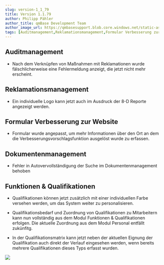 ```yaml
---
slug: version-1_1_79
title: Version 1.1.79
author: Philipp Pähler
author_title: qmBase Development Team
author_image_url: https://qmbasesupport.blob.core.windows.net/static-assets/img/persons/paehler_round.png
tags: [Auditmanagement,Reklamationsmanagement,Formular Verbesserung zur Website,Dokumentenmanagement,Funktionen & Qualifikationen,Changelog]
---
```

## Auditmanagement

*   Nach dem Verknüpfen von Maßnahmen mit Reklamationen wurde fälschlicherweise eine Fehlermeldung anzeigt, die jetzt nicht mehr erscheint.

## Reklamationsmanagement

*   Ein individuelle Logo kann jetzt auch im Ausdruck der 8-D Reporte angezeigt werden.

## Formular Verbesserung zur Website

*   Formular wurde angepasst, um mehr Informationen über den Ort an dem die Verbesserungsvorschlagsfunktion ausgelöst wurde zu erfassen.

## Dokumentenmanagement

*   Fehler in Autovervollständigung der Suche im Dokumentenmanagement behoben

## Funktionen & Qualifikationen

*   Qualifikationen können jetzt zusätzlich mit einer individuellen Farbe versehen werden, um das System weiter zu personalisieren.

*   Qualifikationsbedarf und Zuordnung von Qualifikationen zu Mitarbeitern kann nun vollständig aus dem Modul Funktionen & Qualifikationen erfolgen. Die aktuelle Zuordnung aus dem Modul Personal entfällt zukünfitg. 

*   In der Qualifikationsmatrix kann jetzt neben der aktuellen Eignung der Qualifikation auch direkt der Verlauf eingesehen werden, wenn bereits mehrere Qualifikationen dieses Typs erfasst wurden.

![](https://caqadmin.blob.core.windows.net/releasenotes/64-images/mceclip0.png)